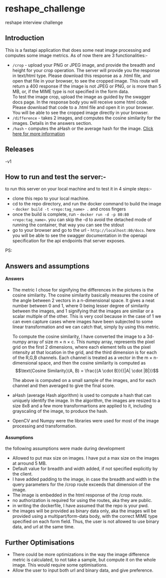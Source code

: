 # reshape_challenge
reshape interview challenge

## Introduction
This is a fastapi application that does some neat image processing and computes some image metrics.
As of now there are 3 functionalities:-
- `/crop` - upload your PNG or JPEG image, and provide the breadth and height for your crop operation. The server will provide you the response in text/html type. 
  Please download this response as a .html file, and open that file in your browser, to see the cropped image. This route will return a 400 response if the image is not JPEG or PNG, or is more than 5 MB, or,
  if the MIME type is not specified in the form data.  
  To test the image crop, upload the image as guided by the swagger docs page. In the response body you will receive some html code. Please download that code to a .html file and open it in your browser. 
  You will be able to see the cropped image directly in your browser. 
- `/difference` - takes 2 images, and computes the cosine similarity for the images. Details in the answers section.
- `/hash` - computes the aHash or the average hash for the image. [Click here for more information](https://content-blockchain.org/research/testing-different-image-hash-functions/)

## Releases 
-v1

## How to run and test the server:-

to run this server on your local machine and to test it in 4 simple steps:-
- clone this repo to your local machine.
- cd to the repo directory, and run the docker command to build the image - `docker build -t <repo:tag_name> .` and cross fingers
- once the build is complete, run - `docker run -d -p 80:80 <repo:tag_name>`. 
  you can skip the -d to avoid the detached mode of running the container, that way you can see the stdout
- go to your browser and go to the url - `http://localhost:80/docs`. here you will be able to see the swagger documentation in the openapi specification
  for the api endpoints that server exposes. 

PS: 

## Answers and assumptions
#### Answers
- The metric I chose for signifying the differences in the pictures is the cosine similarity. The cosine similarity basically measures the cosine of the angle between 2 vectors in a n-dimensional space.
  It gives a neat number between 0 and 1, where 0 being lesser degree of similarity between the images, and 1 signifying that the images are similiar or a scalar multiple of the other.
  This is very cool because in the case of 1 we can even capture cases where images have been subjected to some linear transformation and we can catch that, simply by using this metric. 

  To compute the cosine similarity, I have converted the image to a 3d-numpy array of size m &times; n &times; c. This numpy array, represents the pixel grid on the first 2 dimensions, where each element tells us the pixel intensity at 
  that location in the grid, and the third dimension is for each of the R,G,B channels. Each channel is treated as a vector in the m &times; n-dimensional space, and then the cosine similarity is computed as 
  $$\text{Cosine Similarity}(A, B) = \frac{{A \cdot B}}{{|A| \cdot |B|}}$$


  The above is computed on a small sample of the images, and for each channel and then averaged to give the final score.
- aHash (average Hash algorithm) is used to compute a hash that can uniquely identify the image. In the algorithm, the images are resized to a size 8x8 and a few more transformartions are applied to it, including grayscaling of the image, to produce 
  the hash. 
- OpenCV and Numpy were the libraries were used for most of the image processing and transformation.

#### Assumptions
the following assumptions were made during development
- Allowed to put max size on images. I have put a max size on the images at arround 5 MB.
- Default value for breadth and width added, if not specified explicitly by the client.
- I have added padding to the image, in case the breadth and width in the query parameters for the /crop route exceeds that dimension of the image.
- The image is embedded in the html response of the /crop route.  
- no authorization is required for using the routes, aka they are public.
- in writing the dockerfile, I have assumed that the repo is your pwd. 
- the images will be provided as binary data only, aka the images will be provided using a multipart/form-data body, with the correct MIME type specified on each form field. Thus, the user is not allowed to use binary data, and url at the same time. 

## Further Optimisations
- There could be more optimizations in the way the image difference metric is calculated, to not take a sample, but compute it on the whole image. This would require some optimisations. 
- Allow the user to input both url and binary data, and give preference. 
